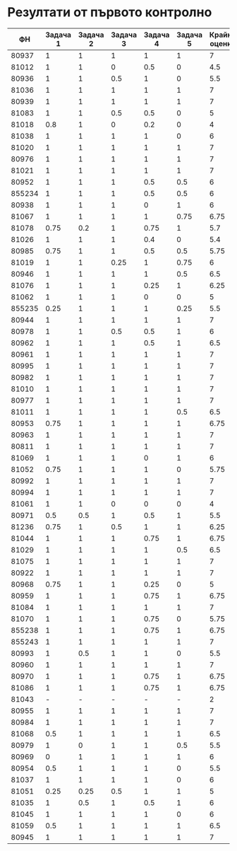# Резултати от първото контролно

| ФН     | Задача 1 | Задача 2 | Задача 3 | Задача 4 | Задача 5 | Крайна оценка |
|--------|----------|----------|----------|----------|----------|---------------|
| 80937  | 1        | 1        | 1        | 1        | 1        | 7             |
| 81012  | 1        | 1        | 0        | 0.5      | 0        | 4.5           |
| 80936  | 1        | 1        | 0.5      | 1        | 0        | 5.5           |
| 81036  | 1        | 1        | 1        | 1        | 1        | 7             |
| 80939  | 1        | 1        | 1        | 1        | 1        | 7             |
| 81083  | 1        | 1        | 0.5      | 0.5      | 0        | 5             |
| 81018  | 0.8      | 1        | 0        | 0.2      | 0        | 4             |
| 81038  | 1        | 1        | 1        | 1        | 0        | 6             |
| 81020  | 1        | 1        | 1        | 1        | 1        | 7             |
| 80976  | 1        | 1        | 1        | 1        | 1        | 7             |
| 81021  | 1        | 1        | 1        | 1        | 1        | 7             |
| 80952  | 1        | 1        | 1        | 0.5      | 0.5      | 6             |
| 855234 | 1        | 1        | 1        | 0.5      | 0.5      | 6             |
| 80938  | 1        | 1        | 1        | 0        | 1        | 6             |
| 81067  | 1        | 1        | 1        | 1        | 0.75     | 6.75          |
| 81078  | 0.75     | 0.2      | 1        | 0.75     | 1        | 5.7           |
| 81026  | 1        | 1        | 1        | 0.4      | 0        | 5.4           |
| 80985  | 0.75     | 1        | 1        | 0.5      | 0.5      | 5.75          |
| 81019  | 1        | 1        | 0.25     | 1        | 0.75     | 6             |
| 80946  | 1        | 1        | 1        | 1        | 0.5      | 6.5           |
| 81076  | 1        | 1        | 1        | 0.25     | 1        | 6.25          |
| 81062  | 1        | 1        | 1        | 0        | 0        | 5             |
| 855235 | 0.25     | 1        | 1        | 1        | 0.25     | 5.5           |
| 80944  | 1        | 1        | 1        | 1        | 1        | 7             |
| 80978  | 1        | 1        | 0.5      | 0.5      | 1        | 6             |
| 80962  | 1        | 1        | 1        | 0.5      | 1        | 6.5           |
| 80961  | 1        | 1        | 1        | 1        | 1        | 7             |
| 80995  | 1        | 1        | 1        | 1        | 1        | 7             |
| 80982  | 1        | 1        | 1        | 1        | 1        | 7             |
| 81010  | 1        | 1        | 1        | 1        | 1        | 7             |
| 80977  | 1        | 1        | 1        | 1        | 1        | 7             |
| 81011  | 1        | 1        | 1        | 1        | 0.5      | 6.5           |
| 80953  | 0.75     | 1        | 1        | 1        | 1        | 6.75          |
| 80963  | 1        | 1        | 1        | 1        | 1        | 7             |
| 80811  | 1        | 1        | 1        | 1        | 1        | 7             |
| 81069  | 1        | 1        | 1        | 0        | 1        | 6             |
| 81052  | 0.75     | 1        | 1        | 1        | 0        | 5.75          |
| 80992  | 1        | 1        | 1        | 1        | 1        | 7             |
| 80994  | 1        | 1        | 1        | 1        | 1        | 7             |
| 81061  | 1        | 1        | 0        | 0        | 0        | 4             |
| 80971  | 0.5      | 0.5      | 1        | 0.5      | 1        | 5.5           |
| 81236  | 0.75     | 1        | 0.5      | 1        | 1        | 6.25          |
| 81044  | 1        | 1        | 1        | 0.75     | 1        | 6.75          |
| 81029  | 1        | 1        | 1        | 1        | 0.5      | 6.5           |
| 81075  | 1        | 1        | 1        | 1        | 1        | 7             |
| 80922  | 1        | 1        | 1        | 1        | 1        | 7             |
| 80968  | 0.75     | 1        | 1        | 0.25     | 0        | 5             |
| 80959  | 1        | 1        | 1        | 0.75     | 1        | 6.75          |
| 81084  | 1        | 1        | 1        | 1        | 1        | 7             |
| 81070  | 1        | 1        | 1        | 0.75     | 0        | 5.75          |
| 855238 | 1        | 1        | 1        | 0.75     | 1        | 6.75          |
| 855243 | 1        | 1        | 1        | 1        | 1        | 7             |
| 80993  | 1        | 0.5      | 1        | 1        | 0        | 5.5           |
| 80960  | 1        | 1        | 1        | 1        | 1        | 7             |
| 80970  | 1        | 1        | 1        | 0.75     | 1        | 6.75          |
| 81086  | 1        | 1        | 1        | 0.75     | 1        | 6.75          |
| 81043  | -        | -        | -        | -        | -        | 2             |
| 80955  | 1        | 1        | 1        | 1        | 1        | 7             |
| 80984  | 1        | 1        | 1        | 1        | 1        | 7             |
| 81068  | 0.5      | 1        | 1        | 1        | 1        | 6.5           |
| 80979  | 1        | 0        | 1        | 1        | 0.5      | 5.5           |
| 80969  | 0        | 1        | 1        | 1        | 1        | 6             |
| 80954  | 0.5      | 1        | 1        | 1        | 0        | 5.5           |
| 81037  | 1        | 1        | 1        | 1        | 0        | 6             |
| 81051  | 0.25     | 0.25     | 0.5      | 1        | 1        | 5             |
| 81035  | 1        | 0.5      | 1        | 0.5      | 1        | 6             |
| 81045  | 1        | 1        | 1        | 1        | 0        | 6             |
| 81059  | 0.5      | 1        | 1        | 1        | 1        | 6.5           |
| 80945  | 1        | 1        | 1        | 1        | 1        | 7             |
